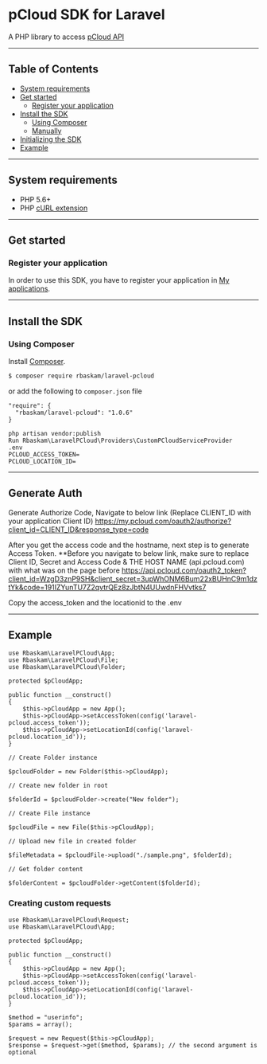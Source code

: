 # pCloud SDK for Laravel

A PHP library to access [pCloud API](https://docs.pcloud.com/)

---

## Table of Contents
* [System requirements](#system-requirements)
* [Get started](#get-started)
  * [Register your application](#register-your-application)
* [Install the SDK](#install-the-sdk)
  * [Using Composer](#using-composer)
  * [Manually](#manually)
* [Initializing the SDK](#initializing-the-sdk)
* [Example](#example)

---

## System requirements

  * PHP 5.6+
  * PHP [cURL extension](http://php.net/manual/en/curl.setup.php)

---

## Get started

### Register your application

In order to use this SDK, you have to register your application in [My applications](https://docs.pcloud.com).

---

## Install the SDK

### Using Composer

Install [Composer](http://getcomposer.org/download/).

```bash
$ composer require rbaskam/laravel-pcloud
```

or add the following to `composer.json` file

~~~~
"require": {
  "rbaskam/laravel-pcloud": "1.0.6"
}
~~~~

~~~~
php artisan vendor:publish
Run Rbaskam\LaravelPCloud\Providers\CustomPCloudServiceProvider
.env
PCLOUD_ACCESS_TOKEN=
PCLOUD_LOCATION_ID=
~~~~

---

## Generate Auth
Generate Authorize Code, Navigate to below link (Replace CLIENT_ID with your application Client ID)
https://my.pcloud.com/oauth2/authorize?client_id=CLIENT_ID&response_type=code

After you get the access code and the hostname, next step is to generate Access Token.
**Before you navigate to below link, make sure to replace Client ID, Secret and Access Code & THE HOST NAME (api.pcloud.com) with what was on the page before
https://api.pcloud.com/oauth2_token?client_id=WzgD3znP9SH&client_secret=3upWhONM6Bum22xBUHnC9m1dztYk&code=191IZYunTU7Z2qvtrQEz8zJbtN4UUwdnFHVvtks7

Copy the access_token and the locationid to the .env

---

## Example
~~~~
use Rbaskam\LaravelPCloud\App;
use Rbaskam\LaravelPCloud\File;
use Rbaskam\LaravelPCloud\Folder;

protected $pCloudApp;

public function __construct()
{
    $this->pCloudApp = new App();
    $this->pCloudApp->setAccessToken(config('laravel-pcloud.access_token'));
    $this->pCloudApp->setLocationId(config('laravel-pcloud.location_id'));
}

// Create Folder instance

$pcloudFolder = new Folder($this->pCloudApp);

// Create new folder in root

$folderId = $pcloudFolder->create("New folder");

// Create File instance

$pcloudFile = new File($this->pCloudApp);

// Upload new file in created folder

$fileMetadata = $pcloudFile->upload("./sample.png", $folderId);

// Get folder content

$folderContent = $pcloudFolder->getContent($folderId);
~~~~

### Creating custom requests

~~~~
use Rbaskam\LaravelPCloud\Request;
use Rbaskam\LaravelPCloud\App;

protected $pCloudApp;

public function __construct()
{
    $this->pCloudApp = new App();
    $this->pCloudApp->setAccessToken(config('laravel-pcloud.access_token'));
    $this->pCloudApp->setLocationId(config('laravel-pcloud.location_id'));
}

$method = "userinfo";
$params = array();

$request = new Request($this->pCloudApp);
$response = $request->get($method, $params); // the second argument is optional
~~~~